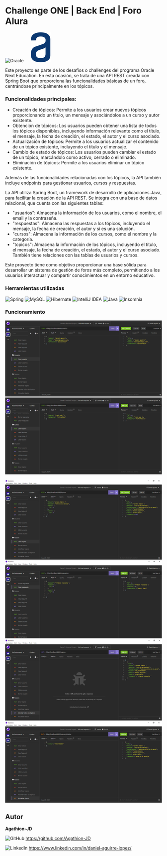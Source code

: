 # Challenge ONE | Back End | Foro Alura
![Oracle](https://img.shields.io/badge/Oracle-F80000?style=for-the-badge&logo=oracle&logoColor=white) &nbsp;&nbsp;&nbsp;&nbsp;&nbsp;![](https://raw.githubusercontent.com/Agathion-JD/Assets/f7d34ed465ffd32a4a6a6f66641d450ec343fead/logo-alura.svg)

Este proyecto es parte de los desafíos o challenges del programa Oracle Next Education. En esta ocasión, se trata de una API REST creada con Spring Boot que proporciona las funcionalidades básicas de un foro, centrándose principalmente en los tópicos.

### Funcionalidades principales:

-   Creación de tópicos: Permite a los usuarios crear nuevos tópicos proporcionando un título, un mensaje y asociándolos a un curso y autor existente.
-   Obtención de tópicos: Los usuarios pueden obtener una lista de todos los tópicos disponibles, incluyendo información relevante como el título, el mensaje, la fecha de creación, el estado, el autor y el curso asociado.
-   Actualización de tópicos: Permite a los usuarios actualizar el contenido de un tópico existente, incluyendo el título y el mensaje.
-   Cambio de estado de tópicos: Los usuarios pueden cambiar el estado de un tópico, marcándolo como activo, cerrado o eliminado.
-   Eliminación de tópicos: Permite a los usuarios eliminar un tópico existente.

Además de las funcionalidades relacionadas con los tópicos, la API también incluye endpoints para gestionar usuarios, cursos y respuestas.

La API utiliza Spring Boot, un framework de desarrollo de aplicaciones Java, para facilitar la creación de la API REST. Se integra con una base de datos relacional, que cuenta con las siguientes tablas:

-   "usuarios": Almacena la información de los usuarios, como el nombre, el email y la contraseña.
-   "respuestas": Almacena las respuestas a los tópicos, incluyendo el mensaje, la fecha de creación, el autor y si es una solución.
-   "cursos": Almacena la información de los cursos, como el nombre y la categoría.
-   "topicos": Almacena la información de los tópicos, incluyendo el título, el mensaje, la fecha de creación, el estado, el autor y el curso asociado. También tiene relaciones con las tablas de usuarios y cursos.

Este proyecto tiene como objetivo proporcionar una base sólida para desarrollar un sistema de gestión de foros más completo, permitiendo a los usuarios interactuar y compartir conocimientos en un entorno educativo.

### Herramientas utilizadas

![Spring](https://img.shields.io/badge/spring-%236DB33F.svg?style=for-the-badge&logo=spring&logoColor=white) ![MySQL](https://img.shields.io/badge/mysql-%2300f.svg?style=for-the-badge&logo=mysql&logoColor=white) ![Hibernate](https://img.shields.io/badge/Hibernate-59666C?style=for-the-badge&logo=Hibernate&logoColor=white) ![IntelliJ IDEA](https://img.shields.io/badge/IntelliJIDEA-000000.svg?style=for-the-badge&logo=intellij-idea&logoColor=white) ![Java](https://img.shields.io/badge/java-%23ED8B00.svg?style=for-the-badge&logo=openjdk&logoColor=white)
![Insomnia](https://img.shields.io/badge/Insomnia-black?style=for-the-badge&logo=insomnia&logoColor=5849BE)

### Funcionamiento 

![](https://raw.githubusercontent.com/Agathion-JD/Assets/main/foro_alura/Captura.PNG)
![](https://raw.githubusercontent.com/Agathion-JD/Assets/main/foro_alura/Captura2.PNG)


![](https://raw.githubusercontent.com/Agathion-JD/Assets/main/foro_alura/Captura5.PNG)
![](https://raw.githubusercontent.com/Agathion-JD/Assets/main/foro_alura/Captura6.PNG)
![](https://raw.githubusercontent.com/Agathion-JD/Assets/main/foro_alura/Captura7.PNG)
![](https://raw.githubusercontent.com/Agathion-JD/Assets/main/foro_alura/Captura8.PNG)

## Autor

**Agathion-JD** 

![GitHub](https://img.shields.io/badge/github-%23121011.svg?style=for-the-badge&logo=github&logoColor=white) https://github.com/Agathion-JD

![LinkedIn](https://img.shields.io/badge/linkedin-%230077B5.svg?style=for-the-badge&logo=linkedin&logoColor=white) https://www.linkedin.com/in/daniel-aguirre-lopez/ 
